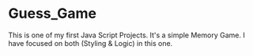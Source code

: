# Guess_Game
This is one of my first Java Script Projects.
It's a simple Memory Game.
I have focused on both (Styling & Logic) in this one.
